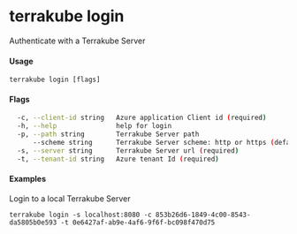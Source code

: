 # terrakube login

Authenticate with a Terrakube Server

#### Usage

```
terrakube login [flags]
```

#### Flags

```bash
  -c, --client-id string   Azure application Client id (required)
  -h, --help               help for login
  -p, --path string        Terrakube Server path
      --scheme string      Terrakube Server scheme: http or https (default "http")
  -s, --server string      Terrakube Server url (required)
  -t, --tenant-id string   Azure tenant Id (required)
```

#### Examples

Login to a local Terrakube Server

```
terrakube login -s localhost:8080 -c 853b26d6-1849-4c00-8543-da5805b0e593 -t 0e6427af-ab9e-4af6-9f6f-bc098f470d75
```
